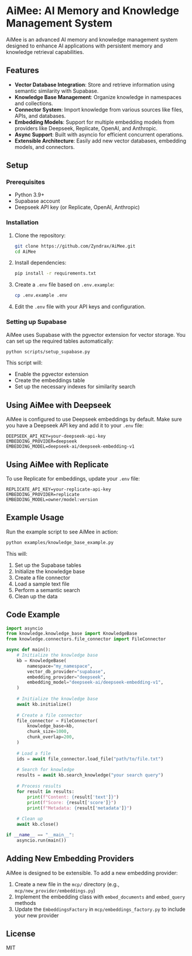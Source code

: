 # AiMee: AI Memory and Knowledge Management System

AiMee is an advanced AI memory and knowledge management system designed to enhance AI applications with persistent memory and knowledge retrieval capabilities.

## Features

- **Vector Database Integration**: Store and retrieve information using semantic similarity with Supabase.
- **Knowledge Base Management**: Organize knowledge in namespaces and collections.
- **Connector System**: Import knowledge from various sources like files, APIs, and databases.
- **Embedding Models**: Support for multiple embedding models from providers like Deepseek, Replicate, OpenAI, and Anthropic.
- **Async Support**: Built with asyncio for efficient concurrent operations.
- **Extensible Architecture**: Easily add new vector databases, embedding models, and connectors.

## Setup

### Prerequisites

- Python 3.9+
- Supabase account
- Deepseek API key (or Replicate, OpenAI, Anthropic)

### Installation

1. Clone the repository:
   ```bash
   git clone https://github.com/Zyndrax/AiMee.git
   cd AiMee
   ```

2. Install dependencies:
   ```bash
   pip install -r requirements.txt
   ```

3. Create a `.env` file based on `.env.example`:
   ```bash
   cp .env.example .env
   ```

4. Edit the `.env` file with your API keys and configuration.

### Setting up Supabase

AiMee uses Supabase with the pgvector extension for vector storage. You can set up the required tables automatically:

```bash
python scripts/setup_supabase.py
```

This script will:
- Enable the pgvector extension
- Create the embeddings table
- Set up the necessary indexes for similarity search

## Using AiMee with Deepseek

AiMee is configured to use Deepseek embeddings by default. Make sure you have a Deepseek API key and add it to your `.env` file:

```
DEEPSEEK_API_KEY=your-deepseek-api-key
EMBEDDING_PROVIDER=deepseek
EMBEDDING_MODEL=deepseek-ai/deepseek-embedding-v1
```

## Using AiMee with Replicate

To use Replicate for embeddings, update your `.env` file:

```
REPLICATE_API_KEY=your-replicate-api-key
EMBEDDING_PROVIDER=replicate
EMBEDDING_MODEL=owner/model:version
```

## Example Usage

Run the example script to see AiMee in action:

```bash
python examples/knowledge_base_example.py
```

This will:
1. Set up the Supabase tables
2. Initialize the knowledge base
3. Create a file connector
4. Load a sample text file
5. Perform a semantic search
6. Clean up the data

## Code Example

```python
import asyncio
from knowledge.knowledge_base import KnowledgeBase
from knowledge.connectors.file_connector import FileConnector

async def main():
    # Initialize the knowledge base
    kb = KnowledgeBase(
        namespace="my_namespace",
        vector_db_provider="supabase",
        embedding_provider="deepseek",
        embedding_model="deepseek-ai/deepseek-embedding-v1",
    )
    
    # Initialize the knowledge base
    await kb.initialize()
    
    # Create a file connector
    file_connector = FileConnector(
        knowledge_base=kb,
        chunk_size=1000,
        chunk_overlap=200,
    )
    
    # Load a file
    ids = await file_connector.load_file("path/to/file.txt")
    
    # Search for knowledge
    results = await kb.search_knowledge("your search query")
    
    # Process results
    for result in results:
        print(f"Content: {result['text']}")
        print(f"Score: {result['score']}")
        print(f"Metadata: {result['metadata']}")
    
    # Clean up
    await kb.close()

if __name__ == "__main__":
    asyncio.run(main())
```

## Adding New Embedding Providers

AiMee is designed to be extensible. To add a new embedding provider:

1. Create a new file in the `mcp/` directory (e.g., `mcp/new_provider/embeddings.py`)
2. Implement the embedding class with `embed_documents` and `embed_query` methods
3. Update the `EmbeddingsFactory` in `mcp/embeddings_factory.py` to include your new provider

## License

MIT 